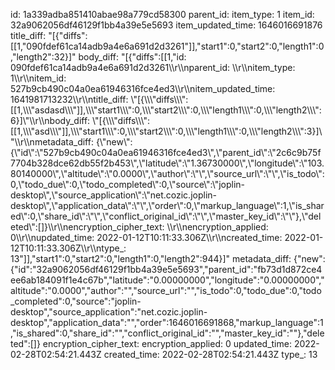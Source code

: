 id: 1a339adba851410abae98a779cd58300
parent_id: 
item_type: 1
item_id: 32a9062056df46129f1bb4a39e5e5693
item_updated_time: 1646016691876
title_diff: "[{\"diffs\":[[1,\"090fdef61ca14adb9a4e6a691d2d3261\"]],\"start1\":0,\"start2\":0,\"length1\":0,\"length2\":32}]"
body_diff: "[{\"diffs\":[[1,\"id: 090fdef61ca14adb9a4e6a691d2d3261\\\r\\\nparent_id: \\\r\\\nitem_type: 1\\\r\\\nitem_id: 527b9cb490c04a0ea61946316fce4ed3\\\r\\\nitem_updated_time: 1641981713232\\\r\\\ntitle_diff: \\\"[{\\\\\\\"diffs\\\\\\\":[[1,\\\\\\\"asdasd\\\\\\\"]],\\\\\\\"start1\\\\\\\":0,\\\\\\\"start2\\\\\\\":0,\\\\\\\"length1\\\\\\\":0,\\\\\\\"length2\\\\\\\":6}]\\\"\\\r\\\nbody_diff: \\\"[{\\\\\\\"diffs\\\\\\\":[[1,\\\\\\\"asd\\\\\\\"]],\\\\\\\"start1\\\\\\\":0,\\\\\\\"start2\\\\\\\":0,\\\\\\\"length1\\\\\\\":0,\\\\\\\"length2\\\\\\\":3}]\\\"\\\r\\\nmetadata_diff: {\\\"new\\\":{\\\"id\\\":\\\"527b9cb490c04a0ea61946316fce4ed3\\\",\\\"parent_id\\\":\\\"2c6c9b75f7704b328dce62db55f2b453\\\",\\\"latitude\\\":\\\"1.36730000\\\",\\\"longitude\\\":\\\"103.80140000\\\",\\\"altitude\\\":\\\"0.0000\\\",\\\"author\\\":\\\"\\\",\\\"source_url\\\":\\\"\\\",\\\"is_todo\\\":0,\\\"todo_due\\\":0,\\\"todo_completed\\\":0,\\\"source\\\":\\\"joplin-desktop\\\",\\\"source_application\\\":\\\"net.cozic.joplin-desktop\\\",\\\"application_data\\\":\\\"\\\",\\\"order\\\":0,\\\"markup_language\\\":1,\\\"is_shared\\\":0,\\\"share_id\\\":\\\"\\\",\\\"conflict_original_id\\\":\\\"\\\",\\\"master_key_id\\\":\\\"\\\"},\\\"deleted\\\":[]}\\\r\\\nencryption_cipher_text: \\\r\\\nencryption_applied: 0\\\r\\\nupdated_time: 2022-01-12T10:11:33.306Z\\\r\\\ncreated_time: 2022-01-12T10:11:33.306Z\\\r\\\ntype_: 13\"]],\"start1\":0,\"start2\":0,\"length1\":0,\"length2\":944}]"
metadata_diff: {"new":{"id":"32a9062056df46129f1bb4a39e5e5693","parent_id":"fb73d1d872ce4ee6ab184091f1e4c67b","latitude":"0.00000000","longitude":"0.00000000","altitude":"0.0000","author":"","source_url":"","is_todo":0,"todo_due":0,"todo_completed":0,"source":"joplin-desktop","source_application":"net.cozic.joplin-desktop","application_data":"","order":1646016691868,"markup_language":1,"is_shared":0,"share_id":"","conflict_original_id":"","master_key_id":""},"deleted":[]}
encryption_cipher_text: 
encryption_applied: 0
updated_time: 2022-02-28T02:54:21.443Z
created_time: 2022-02-28T02:54:21.443Z
type_: 13